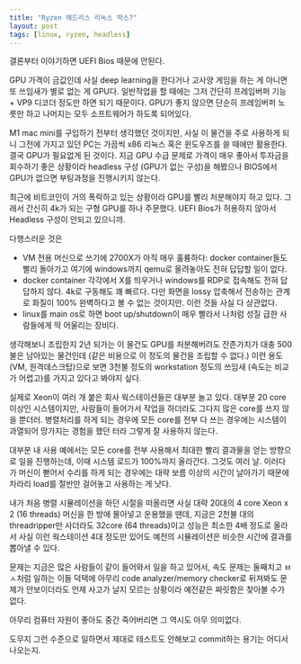 ```yaml
---
title: "Ryzen 헤드리스 리눅스 박스?"
layout: post
tags: [linux, ryzen, headless]
---
```


결론부터 이야기하면 UEFI Bios 때문에 안된다.

GPU 가격이 금값인데 사실 deep learning을 한다거나 고사양 게임을 하는 게 아니면 또 쓰임새가 별로 없는 게 GPU다. 일반작업을 할 때에는 그저 간단히 프레임버퍼 기능 + VP9 디코더 정도만 하면 되기 때문이다. GPU가 좋지 않으면 단순히 프레임버퍼 노릇만 하고 나머지는 모두 소프트웨어가 하도록 되어있다.

M1 mac mini를 구입하기 전부터 생각했던 것이지만, 사실 이 물건을 주로 사용하게 되니 그전에 가지고 있던 PC는 가끔씩 x86 리눅스 혹은 윈도우즈를 쓸 때에만 활용한다. 결국 GPU가 필요없게 된 것이다. 지금 GPU 수급 문제로 가격이 매우 좋아서 투자금을 회수하기 좋은 상황이라 headless 구성 (GPU가 없는 구성)을 해봤으나 BIOS에서 GPU가 없으면 부팅과정을 진행시키지 않는다.

최근에 비트코인이 거의 폭락하고 있는 상황이라 GPU를 빨리 처분해야지 하고 있다. 그래서 간신히 4k가 되는 구형 GPU를 하나 주문했다. UEFI Bios가 허용하지 않아서 Headless 구성이 안되고 있으니까.

다행스러운 것은 
- VM 전용 머신으로 쓰기에 2700X가 아직 매우 훌륭하다: docker container들도 빨리 돌아가고 여기에 windows까지 qemu로 올려놓아도 전혀 답답할 일이 없다. 
- docker container 각각에서 X를 띄우거나 windows를 RDP로 접속해도 전혀 답답하지 않다. 4k로 구동해도 꽤 빠르다. 다만 화면을 lossy 압축해서 전송하는 관계로 화질이 100% 완벽하다고 볼 수 없는 것이지만. 이런 것들 사실 다 상관없다. 
- linux를 main os로 하면 boot up/shutdown이 매우 빨라서 나처럼 성질 급한 사람들에게 딱 어울리는 장비다.

생각해보니 조립한지 2년 되가는 이 물건도 GPU를 처분해버려도 잔존가치가 대충 500불은 남아있는 물건인데 (같은 비용으로 이 정도의 물건을 조립할 수 없다.) 이런 용도 (VM, 원격데스크탑)으로 보면 3천불 정도의 workstation 정도의 쓰임새 (속도는 비교가 어렵고)를 가지고 있다고 봐야지 싶다.

실제로 Xeon이 여러 개 붙은 회사 웍스테이션들은 대부분 놀고 있다. 대부분 20 core 이상인 시스템이지만, 사람들이 들어가서 작업을 하더라도 그다지 많은 core를 쓰지 않을 뿐더러. 병렬처리를 하게 되는 경우에 모든 core를 전부 다 쓰는 경우에는 시스템이 과열되어 망가지는 경험을 했던 터라 그렇게 잘 사용하지 않는다. 

대부분 내 사용 예에서는 모든 core를 전부 사용해서 최대한 빨리 결과물을 얻는 방향으로 일을 진행하는데, 이때 시스템 로드가 100%까지 올라간다. 그것도 여러 날. 이러다가 머신이 뻗어서 수리를 하게 되는 경우에는 대략 보름 이상의 시간이 날아가기 때문에 차라리 load를 절반만 걸어놓고 사용하는 게 낫다. 

내가 처음 병렬 시뮬레이션을 하던 시절을 떠올리면 사실 대략 20대의 4 core Xeon x 2 (16 threads) 머신을 한 방에 몰아넣고 운용했을 땐데, 지금은 2천불 대의 threadripper만 사더라도 32core (64 threads)이고 성능은 최소한 4배 정도로 올라서 사실 이런 웍스테이션 4대 정도만 있어도 예전의 시뮬레이션은 비슷한 시간에 결과를 뽑아낼 수 있다. 

문제는 지금은 많은 사람들이 같이 들어와서 일을 하고 있어서, 속도 문제는 둘째치고 ㅂㅅ처럼 일하는 이들 덕택에 아무리 code analyzer/memory checker로 뒤져봐도 문제가 안보이더라도 언제 사고가 날지 모르는 상황이라 예전같은 짜릿함은 찾아볼 수가 없다.

아무리 컴퓨터 자원이 좋아도 중간 죽어버리면 그 역시도 아무 의미없다. 

도무지 그런 수준으로 일하면서 제대로 테스트도 안해보고 commit하는 용기는 어디서 나오는지.